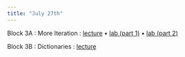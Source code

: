 ```yaml
---
title: "July 27th"
---
```


Block 3A
: More Iteration
    : [lecture](http://datahub.ucsd.edu/user-redirect/git-sync?repo=https://github.com/surajrampure/css-python-bootcamp&subPath=lectures/lec3a/lec3a.ipynb) • [lab (part 1)](http://datahub.ucsd.edu/user-redirect/git-sync?repo=https://github.com/surajrampure/css-python-bootcamp&subPath=labs/lab3-part1/lab3-part1.ipynb) • [lab (part 2)](http://datahub.ucsd.edu/user-redirect/git-sync?repo=https://github.com/surajrampure/css-python-bootcamp&subPath=labs/lab3-part2/lab3-part2.ipynb)

Block 3B
: Dictionaries
    : [lecture](http://datahub.ucsd.edu/user-redirect/git-sync?repo=https://github.com/surajrampure/css-python-bootcamp&subPath=lectures/lec3b/lec3b.ipynb)